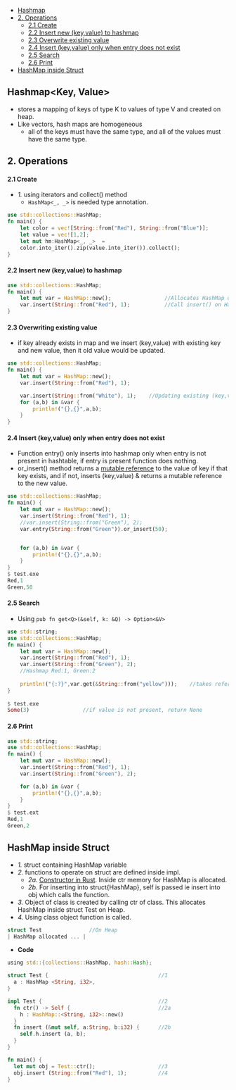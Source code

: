 - [Hashmap](#what)
- [2. Operations](#opr)
  - [2.1 Create](#create)
  - [2.2 Insert new (key,value) to hashmap](#insertnew)
  - [2.3 Overwrite existing value](#overwrite)
  - [2.4 Insert (key,value) only when entry does not exist](#orinsert)
  - [2.5 Search](#search)
  - [2.6 Print](#print)
- [HashMap inside Struct](#struct)

<a name=what></a>
## Hashmap<Key, Value> 
- stores a mapping of keys of type K to values of type V and created on heap.
- Like vectors, hash maps are homogeneous
  - all of the keys must have the same type, and all of the values must have the same type.

<a name=opr></a>
## 2. Operations

<a name=create></a>
#### 2.1 Create
- _1._ using iterators and collect() method
  - `HashMap<_, _>` is needed type annotation.
```rust
use std::collections::HashMap;
fn main() {
    let color = vec![String::from("Red"), String::from("Blue")];
    let value = vec![1,2];
    let mut hm:HashMap<_, _>  = 
    color.into_iter().zip(value.into_iter()).collect();
} 
```

<a name=insertnew></a>
#### 2.2 Insert new (key,value) to hashmap
```rs
use std::collections::HashMap;
fn main() {
    let mut var = HashMap::new();                 //Allocates HashMap on Heap
    var.insert(String::from("Red"), 1);           //Call insert() on HashMap
}   
```
<a name=overwrite></a>
#### 2.3 Overwriting existing value
  - if key already exists in map and we insert (key,value) with existing key and new value, then it old value would be updated.
```rust
use std::collections::HashMap;
fn main() {
    let mut var = HashMap::new();
    var.insert(String::from("Red"), 1);

    var.insert(String::from("White"), 1);    //Updating existing (key,value)
    for (a,b) in &var {
        println!("{},{}",a,b);
    }
}   
```
<a name=orinsert></a>
#### 2.4 Insert (key,value) only when entry does not exist
  - Function entry() only inserts into hashmap only when entry is not present in hashtable, if entry is present function does nothing.
  - or_insert() method returns a [mutable reference](/Languages/Programming_Languages/Rust) to the value of key if that key exists, and if not, inserts (key,value) & returns a mutable reference to the new value. 
```rust
use std::collections::HashMap;
fn main() {
    let mut var = HashMap::new();
    var.insert(String::from("Red"), 1);
    //var.insert(String::from("Green"), 2);
    var.entry(String::from("Green")).or_insert(50);


    for (a,b) in &var {
        println!("{},{}",a,b);
    }
}  
$ test.exe
Red,1
Green,50
```

<a name=search></a>
#### 2.5 Search
- Using `pub fn get<Q>(&self, k: &Q) -> Option<&V>`
```rust
use std::string;
use std::collections::HashMap;
fn main() {
    let mut var = HashMap::new();
    var.insert(String::from("Red"), 1);
    var.insert(String::from("Green"), 2);   
    //Hashmap Red:1, Green:2
    
    println!("{:?}",var.get(&String::from("yellow")));    //takes reference bcoz function expects ref
} 
  
$ test.exe
Some(3)                 //if value is not present, return None
```

<a name=print></a>
#### 2.6 Print
```rust
use std::string;
use std::collections::HashMap;
fn main() {
    let mut var = HashMap::new();
    var.insert(String::from("Red"), 1);
    var.insert(String::from("Green"), 2);

    for (a,b) in &var {
        println!("{},{}",a,b);
    }
} 
$ test.ext
Red,1
Green,2
```

<a name=struct></a>
## HashMap inside Struct
- _1._ struct containing HashMap variable
- _2._ functions to operate on struct are defined inside impl.
  - _2a._ [Constructor in Rust](/Languages/Programming_Languages/Rust). Inside ctr memory for HashMap is allocated.
  - _2b._ For inserting into struct{HashMap}, self is passed ie insert into obj which calls the function.
- _3._ Object of class is created by calling ctr of class. This allocates HashMap inside struct Test on Heap.
- _4._ Using class object function is called.
```rs
struct Test               //On Heap
| HashMap allocated ... | 
```
- **Code**
```rs
using std::{collections::HashMap, hash::Hash};

struct Test {                                   //1
  a : HashMap <String, i32>,
}

impl Test {                                     //2
  fn ctr() -> Self {                            //2a
    h : HashMap::<String, i32>::new()
  }
  fn insert (&mut self, a:String, b:i32) {      //2b
    self.h.insert (a, b);
  }
}

fn main() {
  let mut obj = Test::ctr();                    //3
  obj.insert (String::from("Red"), 1);          //4
}
```
